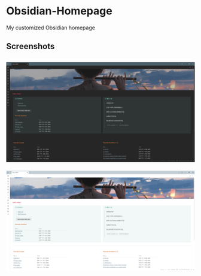 # Obsidian-Homepage
My customized Obsidian homepage

## Screenshots
![screenshot](screenshots/dark.png)
---
![screenshot](screenshots/light.png)
